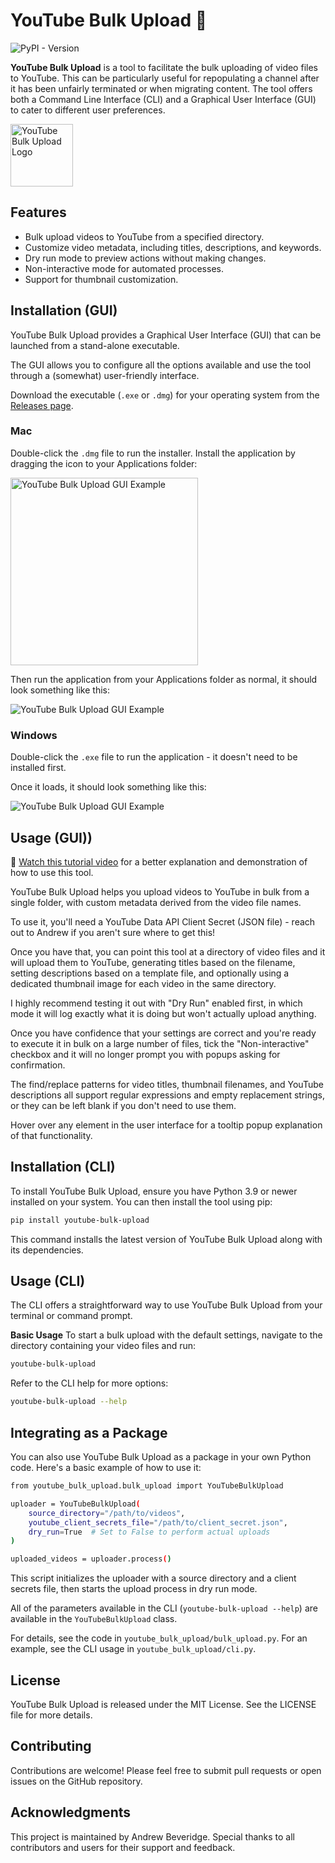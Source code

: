 # YouTube Bulk Upload 🎥

![PyPI - Version](https://img.shields.io/pypi/v/youtube-bulk-upload)

**YouTube Bulk Upload** is a tool to facilitate the bulk uploading of video files to YouTube. This can be particularly useful for repopulating a channel after it has been unfairly terminated or when migrating content. The tool offers both a Command Line Interface (CLI) and a Graphical User Interface (GUI) to cater to different user preferences.

<img src="images/logo-nopadding.png" alt="YouTube Bulk Upload Logo" height="100">

## Features
- Bulk upload videos to YouTube from a specified directory.
- Customize video metadata, including titles, descriptions, and keywords.
- Dry run mode to preview actions without making changes.
- Non-interactive mode for automated processes.
- Support for thumbnail customization.

## Installation (GUI)

YouTube Bulk Upload provides a Graphical User Interface (GUI) that can be launched from a stand-alone executable.

The GUI allows you to configure all the options available and use the tool through a (somewhat) user-friendly interface.

Download the executable (`.exe` or `.dmg`) for your operating system from the [Releases page](https://github.com/beveradb/youtube-bulk-upload/releases).

### Mac

Double-click the `.dmg` file to run the installer. Install the application by dragging the icon to your Applications folder:

<img src="images/YouTubeBulkUpload-v0.3.4-Mac-GUI-Installer.png" alt="YouTube Bulk Upload GUI Example" height="300">

Then run the application from your Applications folder as normal, it should look something like this:

![YouTube Bulk Upload GUI Example](images/YouTubeBulkUpload-v0.3.4-Mac-GUI-Example.png)

### Windows

Double-click the `.exe` file to run the application - it doesn't need to be installed first.

Once it loads, it should look something like this:

![YouTube Bulk Upload GUI Example](images/YouTubeBulkUpload-v0.3.4-Windows-GUI-Example.png)

## Usage (GUI))

👀 [Watch this tutorial video](https://youtu.be/9WklrdupZhg) for a better explanation and demonstration of how to use this tool.

YouTube Bulk Upload helps you upload videos to YouTube in bulk from a single folder, with custom metadata derived from the video file names.

To use it, you'll need a YouTube Data API Client Secret (JSON file) - reach out to Andrew if you aren't sure where to get this!

Once you have that, you can point this tool at a directory of video files and it will upload them to YouTube, generating titles based on the filename, setting descriptions based on a template file, and optionally using a dedicated thumbnail image for each video in the same directory.

I highly recommend testing it out with "Dry Run" enabled first, in which mode it will log exactly what it is doing but won't actually upload anything.

Once you have confidence that your settings are correct and you're ready to execute it in bulk on a large number of files, tick the "Non-interactive" checkbox and it will no longer prompt you with popups asking for confirmation.

The find/replace patterns for video titles, thumbnail filenames, and YouTube descriptions all support regular expressions and empty replacement strings, or they can be left blank if you don't need to use them.

Hover over any element in the user interface for a tooltip popup explanation of that functionality.


## Installation (CLI)

To install YouTube Bulk Upload, ensure you have Python 3.9 or newer installed on your system. You can then install the tool using pip:

```bash
pip install youtube-bulk-upload
```

This command installs the latest version of YouTube Bulk Upload along with its dependencies.

## Usage (CLI)
The CLI offers a straightforward way to use YouTube Bulk Upload from your terminal or command prompt.

**Basic Usage**
To start a bulk upload with the default settings, navigate to the directory containing your video files and run:

```bash
youtube-bulk-upload
```

Refer to the CLI help for more options:

```bash
youtube-bulk-upload --help
```

## Integrating as a Package

You can also use YouTube Bulk Upload as a package in your own Python code. Here's a basic example of how to use it:

```bash
from youtube_bulk_upload.bulk_upload import YouTubeBulkUpload

uploader = YouTubeBulkUpload(
    source_directory="/path/to/videos",
    youtube_client_secrets_file="/path/to/client_secret.json",
    dry_run=True  # Set to False to perform actual uploads
)

uploaded_videos = uploader.process()
```

This script initializes the uploader with a source directory and a client secrets file, then starts the upload process in dry run mode.

All of the parameters available in the CLI (`youtube-bulk-upload --help`) are available in the `YouTubeBulkUpload` class.

For details, see the code in `youtube_bulk_upload/bulk_upload.py`.
For an example, see the CLI usage in `youtube_bulk_upload/cli.py`.

## License
YouTube Bulk Upload is released under the MIT License. See the LICENSE file for more details.

## Contributing
Contributions are welcome! Please feel free to submit pull requests or open issues on the GitHub repository.

## Acknowledgments
This project is maintained by Andrew Beveridge. Special thanks to all contributors and users for their support and feedback.

